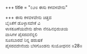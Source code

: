 +++
title = "೦೨೮ ಈಸು ಕಳವಳವೇನು"

+++
ಈಸು ಕಳವಳವೇನು ಚಿತ್ತದ  
ಬೈಸಿಕೆಗೆ ಡೊಳ್ಳಾಸವೇಕೆ ವಿ  
ಳಾಸಕೂಣೆಯವೇನು ಹೇಳಾ ನೆನಹಿನಭಿರುಚಿಯ  
ವಾಸಿಗಳ ಪೈಸರವನೆನ್ನಲಿ  
ಸೂಸಬಾರದೆ ನಿನ್ನ ಹರುಷಕೆ  
ಪೈಸರವದೇನೆಂದು ಬೆಸಗೊಂಡನು ಸುಯೋಧನನ    ॥28॥